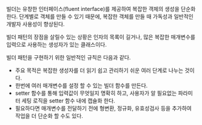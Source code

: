 빌더는 유창한 인터페이스(fluent interface)를 제공하여 복잡한 객체의 생성을 단순화 한다. 단계별로 객체를 만들 수 있기 때문에, 복잡한 객체를 만들 때 가독성과 일반적인 개발자 사용성이 향상된다.

빌더 패턴의 장점을 살릴수 있는 상황은 인자의 목록이 길거나, 많은 복잡한 매개변수를 입력으로 사용하는 생성자가 있는 클래스이다.

빌더 패턴을 구현하기 위한 일반적인 규칙은 다음과 같다.
* 주요 목적은 복잡한 생성자를 더 읽기 쉽고 관리하기 쉬운 여러 단계로 나누는 것이다.
* 한번에 여러 매개변수를 설정 할 수 있는 빌더 함수를 만든다.
* setter 함수를 통해 입력값이 무엇일지 명확히 하고, 사용자가 알 필요없는 파라미터 세팅 로직을 setter 함수 내에 캡슐화 한다.
* 필요하다면 매개변수를 전달하기 전에 형변환, 정규화, 유효성검사 등을 추가하여 작업을 더 단순화 할 수도 있다. 